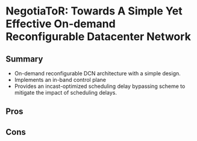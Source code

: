 # NegotiaToR: Towards A Simple Yet Effective On-demand Reconfigurable Datacenter Network

## Summary
- On-demand reconfigurable DCN architecture with a simple design.
- Implements an in-band control plane
- Provides an incast-optimized scheduling delay bypassing scheme to mitigate the impact of scheduling delays.

## Pros

## Cons
